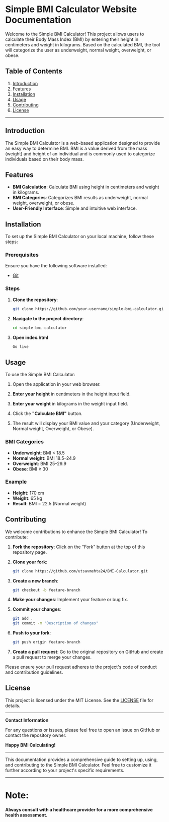 # Simple BMI Calculator Website Documentation

Welcome to the Simple BMI Calculator! This project allows users to calculate their Body Mass Index (BMI) by entering their height in centimeters and weight in kilograms. Based on the calculated BMI, the tool will categorize the user as underweight, normal weight, overweight, or obese.

## Table of Contents

1. [Introduction](#introduction)
2. [Features](#features)
3. [Installation](#installation)
4. [Usage](#usage)
5. [Contributing](#contributing)
6. [License](#license)

---

## Introduction

The Simple BMI Calculator is a web-based application designed to provide an easy way to determine BMI. BMI is a value derived from the mass (weight) and height of an individual and is commonly used to categorize individuals based on their body mass.

## Features

- **BMI Calculation**: Calculate BMI using height in centimeters and weight in kilograms.
- **BMI Categories**: Categorizes BMI results as underweight, normal weight, overweight, or obese.
- **User-Friendly Interface**: Simple and intuitive web interface.

## Installation

To set up the Simple BMI Calculator on your local machine, follow these steps:

### Prerequisites

Ensure you have the following software installed:
- [Git](https://git-scm.com/)

### Steps

1. **Clone the repository**:
    ```bash
    git clone https://github.com/your-username/simple-bmi-calculator.git
    ```

2. **Navigate to the project directory**:
    ```bash
    cd simple-bmi-calculator
    ```
3. **Open index.html**
    ```bash
    Go live
    ```

## Usage

To use the Simple BMI Calculator:

1. Open the application in your web browser.

2. **Enter your height** in centimeters in the height input field.

3. **Enter your weight** in kilograms in the weight input field.

4. Click the **"Calculate BMI"** button.

5. The result will display your BMI value and your category (Underweight, Normal weight, Overweight, or Obese).

### BMI Categories

- **Underweight**: BMI < 18.5
- **Normal weight**: BMI 18.5–24.9
- **Overweight**: BMI 25–29.9
- **Obese**: BMI ≥ 30

### Example

- **Height**: 170 cm
- **Weight**: 65 kg
- **Result**: BMI = 22.5 (Normal weight)

## Contributing

We welcome contributions to enhance the Simple BMI Calculator! To contribute:

1. **Fork the repository**:
    Click on the "Fork" button at the top of this repository page.

2. **Clone your fork**:
    ```bash
    git clone https://github.com/utsavmehta24/BMI-Calculator.git
    ```

3. **Create a new branch**:
    ```bash
    git checkout -b feature-branch
    ```

4. **Make your changes**:
    Implement your feature or bug fix.

5. **Commit your changes**:
    ```bash
    git add .
    git commit -m "Description of changes"
    ```

6. **Push to your fork**:
    ```bash
    git push origin feature-branch
    ```

7. **Create a pull request**:
    Go to the original repository on GitHub and create a pull request to merge your changes.

Please ensure your pull request adheres to the project's code of conduct and contribution guidelines.

## License

This project is licensed under the MIT License. See the [LICENSE](LICENSE) file for details.

---

**Contact Information**

For any questions or issues, please feel free to open an issue on GitHub or contact the repository owner.

**Happy BMI Calculating!**

---

This documentation provides a comprehensive guide to setting up, using, and contributing to the Simple BMI Calculator. Feel free to customize it further according to your project's specific requirements.

---
# Note:

#### Always consult with a healthcare provider for a more comprehensive health assessment.

